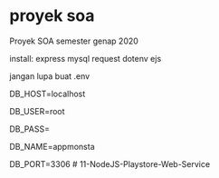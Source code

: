 # proyek soa
Proyek SOA semester genap 2020

install: express mysql request dotenv ejs

jangan lupa buat .env

DB_HOST=localhost

DB_USER=root

DB_PASS=

DB_NAME=appmonsta

DB_PORT=3306
#   1 1 - N o d e J S - P l a y s t o r e - W e b - S e r v i c e  
 